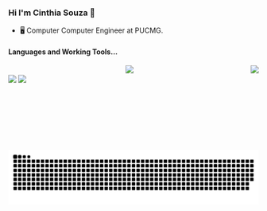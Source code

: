 ### Hi I'm Cinthia Souza 👋

- 🖥️ Computer Computer Engineer at PUCMG.

#### Languages and Working Tools...


<div align="center">
  <a href="https://github.com/CinthiaS">
   <img height="170em" src="https://github-readme-stats.vercel.app/api?username=CinthiaS&show_icons=true&theme=react&include_all_commits=true&count_private=true"/>
  <img align="right" height="170em" src="https://github-readme-stats.vercel.app/api/top-langs/?username=CinthiaS&layout=compact&langs_count=7&theme=react"/>
</div>

  <div>
  <a href="https://www.instagram.com/souzacinthia.m/" target="_blank"><img src="https://img.shields.io/badge/-Instagram-%23E4405F?style=for-the-badge&logo=instagram&logoColor=white" target="_blank"></a>
  <a href="https://www.linkedin.com/in/cinthiamksouza/" target="_blank"><img src="https://img.shields.io/badge/-LinkedIn-%230077B5?style=for-the-badge&logo=linkedin&logoColor=white" target="_blank"></a> 
 </div>
  
  
 ![Snake animation](https://github.com/CinthiaS/CinthiaS/blob/output/github-contribution-grid-snake.svg)
 
